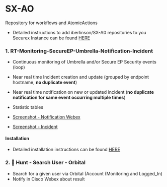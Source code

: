# SX-AO

Repository for workflows and AtomicActions

* Detailed instructions to add iberlinson/SX-A0 repositories to you Securex Instance can be found [HERE](https://github.com/iberlinson/SX-AO/blob/main/repositories.md)

### 1. RT-Monitoring-SecureEP-Umbrella-Notification-Incident

* Continuous monitoring of Umbrella and/or Secure EP Security events (loop)
* Near real time Incident creation and update (grouped by endpoint hostname, **no duplicate event**)
* Near real time notification on new or updated incident (**no duplicate notification for same event occurring multiple times**)
* Statistic tables

* [Screenshot - Notification Webex](https://github.com/iberlinson/SX-AO/blob/main/Images/readme___RT_Webex.png)
* [Screenshot - Incident](https://github.com/iberlinson/SX-AO/blob/main/Images/readme___RT_Incident.png)

#### Installation
* Detailed installation instructions can be found [HERE](https://github.com/iberlinson/SX-AO/blob/main/INSTALL.md)

### 2. 🔦 Hunt - Search User - Orbital
 * Search for a given user via Orbital (Account (Monitoring and Logged_In)
 * Notify in Cisco Webex about result